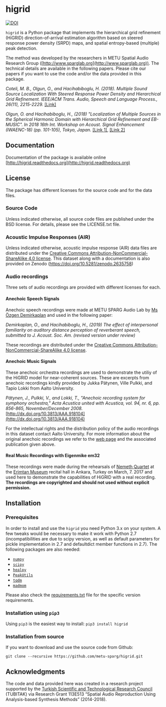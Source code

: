 # higrid

[![DOI](https://zenodo.org/badge/180388725.svg)](https://zenodo.org/badge/latestdoi/180388725)

`higrid` is a Python package that implements the hierarchical grid refinement (HiGRID) direction-of-arrival estimation algorithm based on steered response power density (SRPD) maps, and spatial entropy-based (multiple) peak detection.

The method was developed by the researchers in METU Spatial Audio Research Group ([http://www.sparglab.org](http://www.sparglab.org)). The technical details are available in the following papers. Please cite our papers if you want to use the code and/or the data provided in this package.

*Coteli, M. B., Olgun, O., and Hacihabiboglu, H. (2018). Multiple Sound Source Localization With Steered Response Power Density and Hierarchical Grid Refinement. IEEE/ACM Trans. Audio, Speech and Language Process., 26(11), 2215-2229.* [[Link]](https://ieeexplore.ieee.org/document/8418732)

*Olgun, O. and Hacihabiboglu, H., (2018) "Localization of Multiple Sources in the Spherical Harmonic Domain with Hierarchical Grid Refinement and EB-MUSIC". In 2018 16th Int. Workshop on Acoust. Signal Enhancement (IWAENC-18) (pp. 101-105), Tokyo, Japan.* [[Link 1]](https://ieeexplore.ieee.org/abstract/document/8521365), [[Link 2]](https://www.researchgate.net/publication/328137952_Localization_of_Multiple_Sources_In_The_Spherical_Harmonic_Domain_With_Hierarchical_Grid_Refinement_and_EB-MUSIC?_sg=qSld-Z7cru_p-KEcz20GJOLuGgy97dycxdQ2aCPWZUP87181q9OmpUU1U_0uOmxo8TAkDZPcpN23BwajIj1GxM6Irm4)


## Documentation

Documentation of the package is available online [http://higrid.readthedocs.org](http://higrid.readthedocs.org)

## License

The package has different licenses for the source code and for the data files.

### Source Code

Unless indicated otherwise, all source code files are published under the BSD license. For details, please see the LICENSE.txt file.

### Acoustic Impulse Responses (AIR)

Unless indicated otherwise, acoustic impulse response (AIR) data files are distributed under the [Creative Commons Attribution-NonCommercial-ShareAlike 4.0 license](https://creativecommons.org/licenses/by-nc-sa/4.0/legalcode). This dataset along with a documentation is also provided on Zenodo (https://doi.org/10.5281/zenodo.2635758)

### Audio recordings

Three sets of audio recordings are provided with different licenses for each.

#### Anechoic Speech Signals

Anechoic speech recordings were made at METU SPARG Audio Lab by [Ms Özgen Demirkaplan](https://www.researchgate.net/profile/Oezgen_Demirkaplan) and used in the following paper:

*Demirkaplan, O., and Hacihabiboglu, H., (2019) The effect of interpersonal familiarity on auditory distance perception of reverberant speech, submitted to J. Acoust. Soc. Am. (revised version under review)*

These recordings are distributed under the [Creative Commons Attribution-NonCommercial-ShareAlike 4.0 license](https://creativecommons.org/licenses/by-nc-sa/4.0/legalcode).

#### Anechoic Music Signals

These anechoic orchestra recordings are used to demonstrate the utiliy of the HiGRID model for near-coherent sources. These are excerpts from anechoic recordings kindly provided by Jukka Pätynen, Ville Pulkki, and Tapio Lokki from Aalto University. 

*Pätynen, J., Pulkki, V., and Lokki, T., "Anechoic recording system for symphony orchestra," Acta Acustica united with Acustica, vol. 94, nr. 6, pp. 856-865, November/December 2008.*[http://dx.doi.org/10.3813/AAA.918104](http://dx.doi.org/10.3813/AAA.918104)
 
For the intellectual rights and the distribution policy of the audio recordings in this dataset contact Aalto University. For more information about the original anechoic recordings we refer to the [web page](https://users.aalto.fi/~ktlokki/Sinfrec/sinfrec.html) and the associated publication given above.

#### Real Music Recordings with Eigenmike em32

These recordings were made during the rehearsals of [Nemeth Quartet](http://www.nemethquartet.com) at the [Erimtan Museum](http://erimtanmuseum.org/) recital hall in Ankara, Turkey on March, 7. 2017 and used here to demonstrate the capabilities of HiGRID with a real recording. **The recordings are copyrighted and should not used without explicit permission.**

## Installation

### Prerequisites
In order to install and use the `higrid` you need Python 3.x on your system. A few tweaks would be necessary to make it work with Python 2.7 (incompatibilities are due to scipy version, as well as default parameters for pickle implementation in 2.7 and defaultdict member functions in 2.7). The following packages are also needed:

* [`numpy`](http://www.numpy.org)
* [`scipy`](https://www.scipy.org)
* [`healpy`](https://github.com/healpy/healpy)
* [`PeakUtils`](https://bitbucket.org/lucashnegri/peakutils)
* [`tqdm`](https://www.github.com/tqdm/tqdm)
* [`madmom`](https://github.com/CPJKU/madmom)

Please also check the [requirements.txt](https://github.com/metu-sparg/higrid/blob/master/requirements.txt) file for the specific version requirements.

### Installation using `pip3`

Using `pip3` is the easiest way to install: `pip3 install higrid`

### Installation from source

If you want to download and use the source code from Github:

`git clone --recursive https://github.com/metu-sparg/higrid.git`

## Acknowledgments

The code and data provided here was created in a research project supported by the [Turkish Scientific and Technological Research Council](http://www.tubitak.gov.tr) (TUBITAK) via Research Grant 113E513 “Spatial Audio Reproduction Using Analysis-based Synthesis Methods” (2014-2018).
